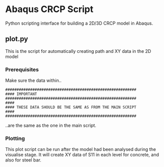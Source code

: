 # Abaqus CRCP Script

Python scripting interface for building a 2D/3D CRCP model in Abaqus.

## plot.py

This is the script for automatically creating path and XY data in the 2D model

### Prerequisites

Make sure the data within..

```
##########################################################
#### IMPORTANT
##########################################################
####
#### THESE DATA SHOULD BE THE SAME AS FROM THE MAIN SCRIPT
####
##########################################################
```
..are the same as the one in the main script. 


### Plotting

This plot script can be run after the model had been analysed during the visualise stage. It will create XY data of S11 in each level for concrete, and also for steel bar.
